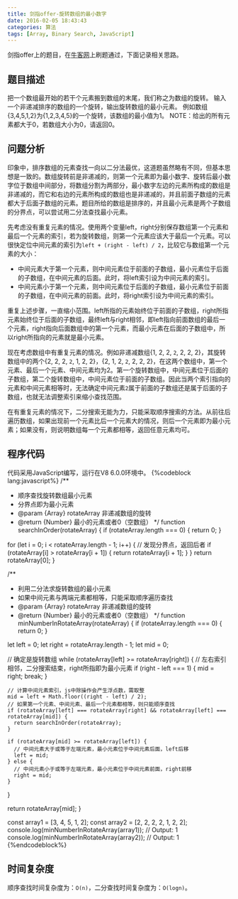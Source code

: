 ```yaml
---
title: 剑指offer-旋转数组的最小数字
date: 2016-02-05 18:43:43
categories: 算法
tags: [Array, Binary Search, JavaScript]
---
```

剑指offer上的题目，在[牛客网](https://www.nowcoder.com/)上刷题通过，下面记录相关思路。

## 题目描述
把一个数组最开始的若干个元素搬到数组的末尾，我们称之为数组的旋转。 输入一个非递减排序的数组的一个旋转，输出旋转数组的最小元素。 例如数组{3,4,5,1,2}为{1,2,3,4,5}的一个旋转，该数组的最小值为1。 NOTE：给出的所有元素都大于0，若数组大小为0，请返回0。

## 问题分析
印象中，排序数组的元素查找一向以二分法最优，这道题虽然略有不同，但基本思想是一致的。数组旋转前是非递减的，则第一个元素即为最小数字、旋转后最小数字位于数组中间部分，将数组分割为两部分，最小数字左边的元素所构成的数组是非递减的，而它和右边的元素所构成的数组也是非递减的，并且前面子数组的元素都大于后面子数组的元素。题目所给的数组是排序的，并且最小元素是两个子数组的分界点，可以尝试用二分法查找最小元素。
<!--more-->
先考虑没有重复元素的情况。使用两个变量left，right分别保存数组第一个元素和最后一个元素的索引，若为旋转数组，则第一个元素应该大于最后一个元素。可以很快定位中间元素的索引为`left + (right - left) / 2`，比较它与数组第一个元素的大小：
- 中间元素大于第一个元素，则中间元素位于前面的子数组，最小元素位于后面的子数组，在中间元素的后面。此时，将left索引设为中间元素的索引。
- 中间元素小于第一个元素，则中间元素位于后面的子数组，最小元素位于前面的子数组，在中间元素的前面。此时，将right索引设为中间元素的索引。

重复上述步骤，一直缩小范围。left所指的元素始终位于前面的子数组，right所指元素始终位于后面的子数组，最终left与right相邻，即left指向前面数组的最后一个元素，right指向后面数组中的第一个元素，而最小元素在后面的子数组中，所以right所指向的元素就是最小元素。

现在考虑数组中有重复元素的情况。例如非递减数组{1, 2, 2, `2`, 2, 2, 2}，其旋转数组中的两个{2, 2, 2, `2`, 1, 2, 2}，{2, 1, 2, `2`, 2, 2, 2}，在这两个数组中，第一个元素、最后一个元素、中间元素均为2。第一个旋转数组中，中间元素位于后面的子数组，第二个旋转数组中，中间元素位于前面的子数组。因此当两个索引指向的元素和中间元素相等时，无法确定中间元素`2`属于前面的子数组还是属于后面的子数组，也就无法调整索引来缩小查找范围。

在有重复元素的情况下，二分搜索无能为力，只能采取顺序搜索的方法。从前往后遍历数组，如果出现前一个元素比后一个元素大的情况，则后一个元素即为最小元素；如果没有，则说明数组每一个元素都相等，返回任意元素均可。

## 程序代码
代码采用JavaScript编写，运行在V8 6.0.0环境中。
{%codeblock lang:javascript%}
/**
 * 顺序查找旋转数组最小元素
 * 分界点即为最小元素
 * @param  {Array}  rotateArray 非递减数组的旋转
 * @return {Number}             最小的元素或者0（空数组）
 */
function searchInOrder(rotateArray) {
  if (rotateArray.length === 0) {
    return 0;
  }

  for (let i = 0; i < rotateArray.length - 1; i++) {
    // 发现分界点，返回后者
    if (rotateArray[i] > rotateArray[i + 1]) {
      return rotateArray[i + 1];
    }
  }
  return rotateArray[0];
}

/**
 * 利用二分法求旋转数组的最小元素
 * 如果中间元素与两端元素都相等，只能采取顺序遍历查找
 * @param  {Array} rotateArray 非递减数组的旋转
 * @return {Number}            最小的元素或者0（空数组）
 */
function minNumberInRotateArray(rotateArray) {
  if (rotateArray.length === 0) {
    return 0;
  }

  let left = 0;
  let right = rotateArray.length - 1;
  let mid = 0;

  // 确定是旋转数组
  while (rotateArray[left] >= rotateArray[right]) {
    // 左右索引相邻，二分搜索结束，right所指即为最小元素
    if (right - left === 1) {
      mid = right;
      break;
    }

    // 计算中间元素索引，js中除操作会产生浮点数，需取整
    mid = left + Math.floor((right - left) / 2);
    // 如果第一个元素、中间元素、最后一个元素都相等，则只能顺序查找
    if (rotateArray[left] === rotateArray[right] && rotateArray[left] === rotateArray[mid]) {
      return searchInOrder(rotateArray);
    }

    if (rotateArray[mid] >= rotateArray[left]) {
      // 中间元素大于或等于左端元素，最小元素位于中间元素后面，left后移
      left = mid;
    } else {
      // 中间元素小于或等于左端元素，最小元素位于中间元素前面，right前移
      right = mid;
    }
  }

  return rotateArray[mid];
}

const array1 = [3, 4, 5, 1, 2];
const array2 = [2, 2, 2, 2, 1, 2, 2];
console.log(minNumberInRotateArray(array1));  // Output: 1
console.log(minNumberInRotateArray(array2));  // Output: 1
{%endcodeblock%}

## 时间复杂度
顺序查找时间复杂度为：`O(n)`，二分查找时间复杂度为：`O(logn)`。
